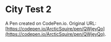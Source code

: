 # City Test 2

A Pen created on CodePen.io. Original URL: [https://codepen.io/ArcticSquire/pen/QWjeyQo](https://codepen.io/ArcticSquire/pen/QWjeyQo).



